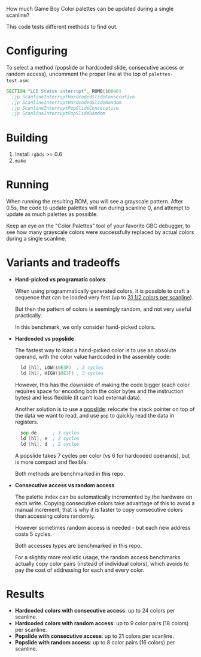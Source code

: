 How much Game Boy Color palettes can be updated during a single scanline?

This code tests different methods to find out.

Configuring
===========

To select a method (popslide or hardcoded slide, consecutive access or random access), uncomment the proper line at the top of `palettes-test.asm`:

```asm
SECTION "LCD Status interrupt", ROM0[$0048]
  ;jp ScanlineInterruptHardcodedSlideConsecutive
  ;jp ScanlineInterruptHardcodedSlideRandom
  ;jp ScanlineInterruptPopSlideConsecutive
  ;jp ScanlineInterruptPopSlideRandom
```

Building
========

1. Install `rgbds` >= 0.6
2. `make`

Running
=======

When running the resulting ROM, you will see a grayscale pattern. After 0.5s, the code to update palettes will run during scanline 0, and attempt to update as much palettes as possible.

Keep an eye on the "Color Palettes" tool of your favorite GBC debugger, to see how many grayscale colors were successfully replaced by actual colors during a single scanline.

Variants and tradeoffs
======================

- **Hand-picked vs programatic colors**:

  When using programmatically generated colors, it is possible to craft a sequence that can be loaded very fast (up to [31 1/2 colors per scanline](https://github.com/EmmaEwert/gameboy/tree/master/scanlines)).

  But then the pattern of colors is seemingly random, and not very useful practically.

  In this benchmark, we only consider hand-picked colors.
- **Hardcoded vs popslide**

  The fastest way to load a hand-picked color is to use an absolute operand, with the color value hardcoded in the assembly code:

  ```asm
    ld [hl], LOW($0E3F)  ; 3 cycles
    ld [hl], HIGH($0E3F) ; 3 cycles
  ```

  However, this has the downside of making the code bigger (each color requires space for encoding both the color bytes and the instruction bytes) and less flexible (it can't load external data).

  Another solution is to use a [popslide](https://www.nesdev.org/wiki/Stack#Pop_slide): relocate the stack pointer on top of the data we want to read, and use `pop` to quickly read the data in registers.

  ```asm
    pop de      ; 3 cycles
    ld [hl], e  ; 2 cycles
    ld [hl], d  ; 2 cycles
  ```

  A popslide takes 7 cycles per color (vs 6 for hardcoded operands), but is more compact and flexible.

  Both methods are benchmarked in this repo.
- **Consecutive access vs random access**

  The palette index can be automatically incremented by the hardware on each write. Copying consecutive colors take advantage of this to avoid a manual increment; that is why it is faster to copy consecutive colors than accessing colors randomly.

  However sometimes random access is needed - but each new address costs 5 cycles.

  Both accesses types are benchmarked in this repo.

  For a slightly more realistic usage, the random access benchmarks actually copy color pairs (instead of individual colors), which avoids to pay the cost of addressing for each and every color.

Results
=======

- **Hardcoded colors with consecutive access**: up to 24 colors per scanline.
- **Hardcoded colors with random access**: up to 9 color pairs (18 colors) per scanline.
- **Popslide with consecutive access**: up to 21 colors per scanline.
- **Popslide with random access**: up to 8 color pairs (16 colors) per scanline.
